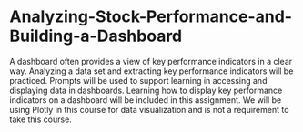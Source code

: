 # Analyzing-Stock-Performance-and-Building-a-Dashboard
A dashboard often provides a view of key performance indicators in a clear way.
Analyzing a data set and extracting key performance indicators will be practiced. 
Prompts will be used to support learning in accessing and displaying data in dashboards.
Learning how to display key performance indicators on a dashboard will be included in this assignment.
We will be using Plotly in this course for data visualization and is not a requirement to take this course.
